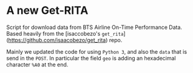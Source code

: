 # A new Get-RITA

Script for download data from BTS Airline On-Time Performance Data. Based heavily from the [isaccobezo's `get_rita`]
(https://github.com/isaacobezo/get_rita) repo.

Mainly we updated the code for using `Python 3`, and also the `data` that is send in the `POST`. In particular the field `geo` 
is adding an hexadecimal character `%A0` at the end.

